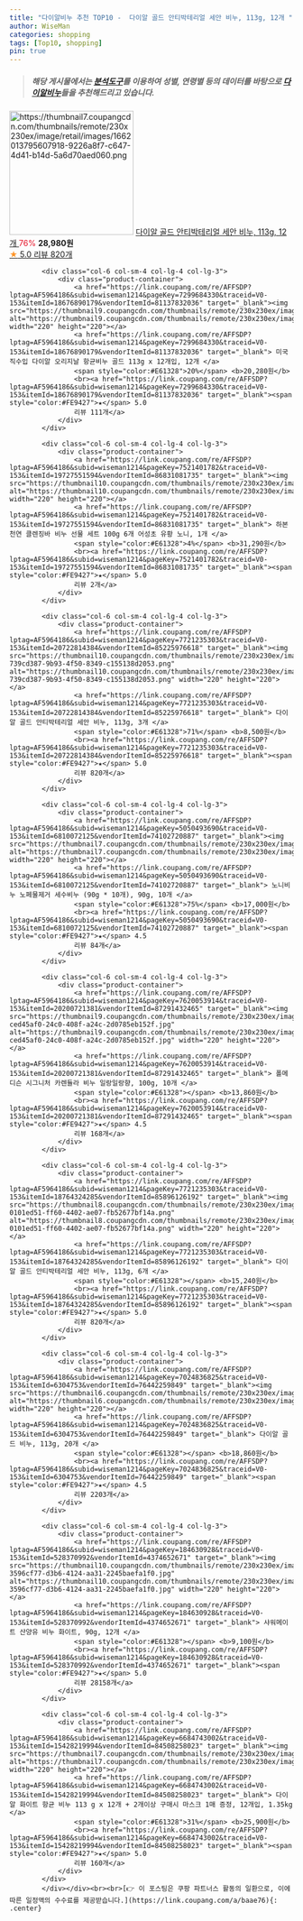 ```yaml
---
title: "다이알비누 추천 TOP10 -  다이알 골드 안티박테리얼 세안 비누, 113g, 12개 "
author: WiseMan
categories: shopping
tags: [Top10, shopping]
pin: true
---
```


> ##### 해당 게시물에서는 [**분석도구**](https://itemscout.io/)를 이용하여 **성별**, **연령별** 등의 데이터를 바탕으로 [**다이알비누**](https://link.coupang.com/a/baae76)들을 추천해드리고 있습니다.
<div class="container"><div class="row">
            <div class="col-6 col-sm-4 col-lg-4 col-lg-3">
                <div class="product-container">
                    <a href="https://link.coupang.com/re/AFFSDP?lptag=AF5964186&subid=wiseman1214&pageKey=7721235303&traceid=V0-153&itemId=19093007247&vendorItemId=85896126011" target="_blank"><img src="https://thumbnail7.coupangcdn.com/thumbnails/remote/230x230ex/image/retail/images/1662013795607918-9226a8f7-c647-4d41-b14d-5a6d70aed060.png" alt="https://thumbnail7.coupangcdn.com/thumbnails/remote/230x230ex/image/retail/images/1662013795607918-9226a8f7-c647-4d41-b14d-5a6d70aed060.png" width="220" height="220"></a>
                    <a href="https://link.coupang.com/re/AFFSDP?lptag=AF5964186&subid=wiseman1214&pageKey=7721235303&traceid=V0-153&itemId=19093007247&vendorItemId=85896126011" target="_blank"> 다이알 골드 안티박테리얼 세안 비누, 113g, 12개 </a>
                    <span style="color:#E61328">76%</span> <b>28,980원</b>
                    <br><a href="https://link.coupang.com/re/AFFSDP?lptag=AF5964186&subid=wiseman1214&pageKey=7721235303&traceid=V0-153&itemId=19093007247&vendorItemId=85896126011" target="_blank"><span style="color:#FE9427">★</span> 5.0
                    리뷰 820개</a>
                </div>
            </div>
            
            <div class="col-6 col-sm-4 col-lg-4 col-lg-3">
                <div class="product-container">
                    <a href="https://link.coupang.com/re/AFFSDP?lptag=AF5964186&subid=wiseman1214&pageKey=7299684330&traceid=V0-153&itemId=18676890179&vendorItemId=81137832036" target="_blank"><img src="https://thumbnail9.coupangcdn.com/thumbnails/remote/230x230ex/image/vendor_inventory/36aa/295240bd51654adc5b0d27e88ef20db0ff94a460d8aef9d2aa45531832d3.jpg" alt="https://thumbnail9.coupangcdn.com/thumbnails/remote/230x230ex/image/vendor_inventory/36aa/295240bd51654adc5b0d27e88ef20db0ff94a460d8aef9d2aa45531832d3.jpg" width="220" height="220"></a>
                    <a href="https://link.coupang.com/re/AFFSDP?lptag=AF5964186&subid=wiseman1214&pageKey=7299684330&traceid=V0-153&itemId=18676890179&vendorItemId=81137832036" target="_blank"> 미국 직수입 다이알 오리지날 항균비누 골드 113g x 12개입, 12개 </a>
                    <span style="color:#E61328">20%</span> <b>20,280원</b>
                    <br><a href="https://link.coupang.com/re/AFFSDP?lptag=AF5964186&subid=wiseman1214&pageKey=7299684330&traceid=V0-153&itemId=18676890179&vendorItemId=81137832036" target="_blank"><span style="color:#FE9427">★</span> 5.0
                    리뷰 111개</a>
                </div>
            </div>
            
            <div class="col-6 col-sm-4 col-lg-4 col-lg-3">
                <div class="product-container">
                    <a href="https://link.coupang.com/re/AFFSDP?lptag=AF5964186&subid=wiseman1214&pageKey=7521401782&traceid=V0-153&itemId=19727551594&vendorItemId=86831081735" target="_blank"><img src="https://thumbnail10.coupangcdn.com/thumbnails/remote/230x230ex/image/vendor_inventory/f8b6/763eff4da402d4bdafbc7f50c5d44ac225738389a4532f204d2cf6ec8eef.jpg" alt="https://thumbnail10.coupangcdn.com/thumbnails/remote/230x230ex/image/vendor_inventory/f8b6/763eff4da402d4bdafbc7f50c5d44ac225738389a4532f204d2cf6ec8eef.jpg" width="220" height="220"></a>
                    <a href="https://link.coupang.com/re/AFFSDP?lptag=AF5964186&subid=wiseman1214&pageKey=7521401782&traceid=V0-153&itemId=19727551594&vendorItemId=86831081735" target="_blank"> 하본 천연 클렌징바 비누 선물 세트 100g 6개 어성초 유황 노니, 1개 </a>
                    <span style="color:#E61328">4%</span> <b>31,290원</b>
                    <br><a href="https://link.coupang.com/re/AFFSDP?lptag=AF5964186&subid=wiseman1214&pageKey=7521401782&traceid=V0-153&itemId=19727551594&vendorItemId=86831081735" target="_blank"><span style="color:#FE9427">★</span> 5.0
                    리뷰 2개</a>
                </div>
            </div>
            
            <div class="col-6 col-sm-4 col-lg-4 col-lg-3">
                <div class="product-container">
                    <a href="https://link.coupang.com/re/AFFSDP?lptag=AF5964186&subid=wiseman1214&pageKey=7721235303&traceid=V0-153&itemId=20722814384&vendorItemId=85225976618" target="_blank"><img src="https://thumbnail10.coupangcdn.com/thumbnails/remote/230x230ex/image/retail/images/1684647709076358-739cd387-9b93-4f50-8349-c155138d2053.png" alt="https://thumbnail10.coupangcdn.com/thumbnails/remote/230x230ex/image/retail/images/1684647709076358-739cd387-9b93-4f50-8349-c155138d2053.png" width="220" height="220"></a>
                    <a href="https://link.coupang.com/re/AFFSDP?lptag=AF5964186&subid=wiseman1214&pageKey=7721235303&traceid=V0-153&itemId=20722814384&vendorItemId=85225976618" target="_blank"> 다이알 골드 안티박테리얼 세안 비누, 113g, 3개 </a>
                    <span style="color:#E61328">71%</span> <b>8,500원</b>
                    <br><a href="https://link.coupang.com/re/AFFSDP?lptag=AF5964186&subid=wiseman1214&pageKey=7721235303&traceid=V0-153&itemId=20722814384&vendorItemId=85225976618" target="_blank"><span style="color:#FE9427">★</span> 5.0
                    리뷰 820개</a>
                </div>
            </div>
            
            <div class="col-6 col-sm-4 col-lg-4 col-lg-3">
                <div class="product-container">
                    <a href="https://link.coupang.com/re/AFFSDP?lptag=AF5964186&subid=wiseman1214&pageKey=5050493690&traceid=V0-153&itemId=6810072125&vendorItemId=74102720887" target="_blank"><img src="https://thumbnail7.coupangcdn.com/thumbnails/remote/230x230ex/image/vendor_inventory/1947/e0b226af6c0018ad2182ea51d2947a07c398d0c2bc4eb5d6018395bd25c9.jpg" alt="https://thumbnail7.coupangcdn.com/thumbnails/remote/230x230ex/image/vendor_inventory/1947/e0b226af6c0018ad2182ea51d2947a07c398d0c2bc4eb5d6018395bd25c9.jpg" width="220" height="220"></a>
                    <a href="https://link.coupang.com/re/AFFSDP?lptag=AF5964186&subid=wiseman1214&pageKey=5050493690&traceid=V0-153&itemId=6810072125&vendorItemId=74102720887" target="_blank"> 노니비누 노페물제거 세수비누 (90g * 10개), 90g, 10개 </a>
                    <span style="color:#E61328">75%</span> <b>17,000원</b>
                    <br><a href="https://link.coupang.com/re/AFFSDP?lptag=AF5964186&subid=wiseman1214&pageKey=5050493690&traceid=V0-153&itemId=6810072125&vendorItemId=74102720887" target="_blank"><span style="color:#FE9427">★</span> 4.5
                    리뷰 84개</a>
                </div>
            </div>
            
            <div class="col-6 col-sm-4 col-lg-4 col-lg-3">
                <div class="product-container">
                    <a href="https://link.coupang.com/re/AFFSDP?lptag=AF5964186&subid=wiseman1214&pageKey=7620053914&traceid=V0-153&itemId=20200721381&vendorItemId=87291432465" target="_blank"><img src="https://thumbnail9.coupangcdn.com/thumbnails/remote/230x230ex/image/retail/images/1009131846516250-ced45af0-24c0-408f-a24c-2d0785eb152f.jpg" alt="https://thumbnail9.coupangcdn.com/thumbnails/remote/230x230ex/image/retail/images/1009131846516250-ced45af0-24c0-408f-a24c-2d0785eb152f.jpg" width="220" height="220"></a>
                    <a href="https://link.coupang.com/re/AFFSDP?lptag=AF5964186&subid=wiseman1214&pageKey=7620053914&traceid=V0-153&itemId=20200721381&vendorItemId=87291432465" target="_blank"> 폴메디슨 시그니처 카렌듈라 비누 일랑일랑향, 100g, 10개 </a>
                    <span style="color:#E61328"></span> <b>13,860원</b>
                    <br><a href="https://link.coupang.com/re/AFFSDP?lptag=AF5964186&subid=wiseman1214&pageKey=7620053914&traceid=V0-153&itemId=20200721381&vendorItemId=87291432465" target="_blank"><span style="color:#FE9427">★</span> 4.5
                    리뷰 168개</a>
                </div>
            </div>
            
            <div class="col-6 col-sm-4 col-lg-4 col-lg-3">
                <div class="product-container">
                    <a href="https://link.coupang.com/re/AFFSDP?lptag=AF5964186&subid=wiseman1214&pageKey=7721235303&traceid=V0-153&itemId=18764324285&vendorItemId=85896126192" target="_blank"><img src="https://thumbnail8.coupangcdn.com/thumbnails/remote/230x230ex/image/retail/images/1684838537176965-0101ed51-ff60-4402-ae07-fb52677bf14a.png" alt="https://thumbnail8.coupangcdn.com/thumbnails/remote/230x230ex/image/retail/images/1684838537176965-0101ed51-ff60-4402-ae07-fb52677bf14a.png" width="220" height="220"></a>
                    <a href="https://link.coupang.com/re/AFFSDP?lptag=AF5964186&subid=wiseman1214&pageKey=7721235303&traceid=V0-153&itemId=18764324285&vendorItemId=85896126192" target="_blank"> 다이알 골드 안티박테리얼 세안 비누, 113g, 6개 </a>
                    <span style="color:#E61328"></span> <b>15,240원</b>
                    <br><a href="https://link.coupang.com/re/AFFSDP?lptag=AF5964186&subid=wiseman1214&pageKey=7721235303&traceid=V0-153&itemId=18764324285&vendorItemId=85896126192" target="_blank"><span style="color:#FE9427">★</span> 5.0
                    리뷰 820개</a>
                </div>
            </div>
            
            <div class="col-6 col-sm-4 col-lg-4 col-lg-3">
                <div class="product-container">
                    <a href="https://link.coupang.com/re/AFFSDP?lptag=AF5964186&subid=wiseman1214&pageKey=7024836825&traceid=V0-153&itemId=6304753&vendorItemId=76442259849" target="_blank"><img src="https://thumbnail6.coupangcdn.com/thumbnails/remote/230x230ex/image/vendor_inventory/fa74/df1acc282ddf2e2012b86034fec09ce4d4408cbdfa4477228ca76654e423.jpg" alt="https://thumbnail6.coupangcdn.com/thumbnails/remote/230x230ex/image/vendor_inventory/fa74/df1acc282ddf2e2012b86034fec09ce4d4408cbdfa4477228ca76654e423.jpg" width="220" height="220"></a>
                    <a href="https://link.coupang.com/re/AFFSDP?lptag=AF5964186&subid=wiseman1214&pageKey=7024836825&traceid=V0-153&itemId=6304753&vendorItemId=76442259849" target="_blank"> 다이알 골드 비누, 113g, 20개 </a>
                    <span style="color:#E61328"></span> <b>18,860원</b>
                    <br><a href="https://link.coupang.com/re/AFFSDP?lptag=AF5964186&subid=wiseman1214&pageKey=7024836825&traceid=V0-153&itemId=6304753&vendorItemId=76442259849" target="_blank"><span style="color:#FE9427">★</span> 4.5
                    리뷰 2203개</a>
                </div>
            </div>
            
            <div class="col-6 col-sm-4 col-lg-4 col-lg-3">
                <div class="product-container">
                    <a href="https://link.coupang.com/re/AFFSDP?lptag=AF5964186&subid=wiseman1214&pageKey=184630928&traceid=V0-153&itemId=528370992&vendorItemId=4374652671" target="_blank"><img src="https://thumbnail10.coupangcdn.com/thumbnails/remote/230x230ex/image/retail/images/4347858420805247-3596cf77-d3b6-4124-aa31-2245baefa1f0.jpg" alt="https://thumbnail10.coupangcdn.com/thumbnails/remote/230x230ex/image/retail/images/4347858420805247-3596cf77-d3b6-4124-aa31-2245baefa1f0.jpg" width="220" height="220"></a>
                    <a href="https://link.coupang.com/re/AFFSDP?lptag=AF5964186&subid=wiseman1214&pageKey=184630928&traceid=V0-153&itemId=528370992&vendorItemId=4374652671" target="_blank"> 샤워메이트 산양유 비누 화이트, 90g, 12개 </a>
                    <span style="color:#E61328"></span> <b>9,100원</b>
                    <br><a href="https://link.coupang.com/re/AFFSDP?lptag=AF5964186&subid=wiseman1214&pageKey=184630928&traceid=V0-153&itemId=528370992&vendorItemId=4374652671" target="_blank"><span style="color:#FE9427">★</span> 5.0
                    리뷰 28158개</a>
                </div>
            </div>
            
            <div class="col-6 col-sm-4 col-lg-4 col-lg-3">
                <div class="product-container">
                    <a href="https://link.coupang.com/re/AFFSDP?lptag=AF5964186&subid=wiseman1214&pageKey=6684743002&traceid=V0-153&itemId=15428219994&vendorItemId=84508258023" target="_blank"><img src="https://thumbnail7.coupangcdn.com/thumbnails/remote/230x230ex/image/vendor_inventory/3d12/d070c90b3fe188cab44f5cbf5b4116faf95db175c99d5cf9d416930feebf.jpeg" alt="https://thumbnail7.coupangcdn.com/thumbnails/remote/230x230ex/image/vendor_inventory/3d12/d070c90b3fe188cab44f5cbf5b4116faf95db175c99d5cf9d416930feebf.jpeg" width="220" height="220"></a>
                    <a href="https://link.coupang.com/re/AFFSDP?lptag=AF5964186&subid=wiseman1214&pageKey=6684743002&traceid=V0-153&itemId=15428219994&vendorItemId=84508258023" target="_blank"> 다이알 화이트 항균 비누 113 g x 12개 + 2개이상 구매시 마스크 1매 증정, 12개입, 1.35kg </a>
                    <span style="color:#E61328">31%</span> <b>25,900원</b>
                    <br><a href="https://link.coupang.com/re/AFFSDP?lptag=AF5964186&subid=wiseman1214&pageKey=6684743002&traceid=V0-153&itemId=15428219994&vendorItemId=84508258023" target="_blank"><span style="color:#FE9427">★</span> 5.0
                    리뷰 160개</a>
                </div>
            </div>
            </div></div><br><br>[👉 이 포스팅은 쿠팡 파트너스 활동의 일환으로, 이에 따른 일정액의 수수료를 제공받습니다.](https://link.coupang.com/a/baae76){: .center}